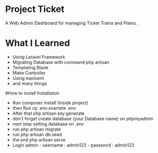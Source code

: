 # Project Ticket

A Web Admin Dashboard for managing Ticket Trains and Plains .

# What I Learned

* Using Laravel Framework
* Migrating Database with command php artisan
* Templating Blade
* Make Controller
* Using eqoluent
* and many things

#How to install Installation
- Run composer install (Inside project)
- then Run cp .env.example .env
- After that php artisan key:generate
- don't forget create database (your Database name) on phpmyadmin
- next step setting database on .env
- run php artisan migrate
- run php artisan db:seed
- the end php artisan serve
- Login admin - username : admin123 - password : admin123
